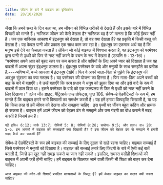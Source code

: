 ```yaml
---
title: जीवन के बारे में बाइबल का दृष्टिकोण
date:  20/10/2020
---
```


जैसा कि हमने सब्त के दिन कहा था, हम जीवन को विभिन्न तरीकों से देखते हैं और इसके बारे में विभिन्न विचारों को मानते हैं। नास्तिक जीवन को कैसे देखता है? नास्तिक वह है जो मानता है कि कोई ईश्वर नहीं है। जब एक नास्तिक आकाश में इंद्रधनुष को देखता है, तो वह क्या देखता है? वह प्रकृति में किसी वस्तु को देखता है। यह केवल पानी और प्रकाश एक साथ काम कर रहा है। इंद्रधनुष का एकमात्र अर्थ यह है कि मनुष्य इसे देने का फैसला करता है। लेकिन जो कोई बाइबल में विश्वास करता है, वह इंद्रधनुष को परमेश्वर द्वारा पानी से पृथ्वी को फिर से नष्ट नहीं करने के वचन के रूप में देखता है (उत्पत्ति 9 : 13-16)। “परमेश्वर अपने आप को बृहद स्तर पर कम करता है और पापियों के लिए अपने प्यार को दिखाता है जब वह बादलों में अपना सुंदर इंद्रधनुष डालता है। इंद्रधनुष परमेश्वर के वादे और मनुष्यों के साथ समझौते का प्रतीक है.----भविष्य में, बच्चे आकाश में इंद्रधनुष देखेंगे। फिर वे अपने माता-पिता से पूछेगे कि इंद्रधनुष की अद्भुत सुंदरता का क्या मतलब है। यह परमेश्वर की योजना का हिस्सा है। फिर माता-पिता अपने बच्चों को बाढ़ के बारे में बताएँगे। वे उन्हें बताएँगे कि परम प्रधान ने धनुष को झुका दिया था और इसे वादे के रूप में बादलों में डाल दिया था। इसने परमेश्वर के वादे को एक जलप्रलय से फिर से पृथ्वी को नष्ट नहीं करने के लिए दिखाया।" एलेन जी० ह्वाइट, पैट्रिआर्क एन्ड प्रोफेट्स, पृष्ठ 106. सेवेंथ-डे ऐडवेंटिस्टों के रूप में, हम मानते हैं कि बाइबल हमारे सभी विश्वासों का समर्थन करती है। यह हमें हमारा विश्वदृष्टि सिखाती है, या यह कि किस तरह से हमें जीवन को देखना और समझना चाहिए। इस पृथ्वी पर जीवन बहुत कठिन और भ्रामक हो सकता है। बाइबल हमें अपने जीवन को बेहतर ढंग से समझने और उस गंदगी का बोध कराने में मदद करती है जिसमें हम हैं।

`पढ़ें इफि० 6:12; मार्क 13:7; रोमियों 5: 8; रोमियों 8:28; सभोप० 9:5; और प्रका० वा० 20: 5-6. इन आयतों में बाइबल की सच्चाइयाँ क्या दिखाती हैं? वे इस जीवन को बेहतर ढंग से समझने में हमारी मदद कैसे कर सकती हैं?`

सेवेंथ-डे ऐडवेंटिस्टों के रूप हमें बाइबल की सच्चाई के लिए दृढ़ता से खड़े रहना चाहिए। बाइबल सच्चाई है जिसे परमेश्वर ने मनुष्यों को दिखाया है। बाइबल की सच्चाई हमारे लिए जिंदगी के बारे में ऐसी कई बातें बताती है, जिन्हें हम खुद नहीं समझ सकते या जान नहीं सकते। इसलिए, समस्त मसीही शिक्षाओं की बाइबल में अपनी जड़ें होनी चाहिए। हमें बाइबल के खिलाफ जाने वाली किसी भी शिक्षा को बाहर कर देना चाहिए।

`आज बाइबल की कौन-सी शिक्षाएँ प्रचलित मान्यताओं के विरुद्ध हैं? हमें केवल बाइबल का पालन क्यों करना चाहिए?`
